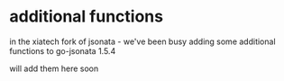 # additional functions

in the xiatech fork of jsonata - we've been busy
adding some additional functions to go-jsonata 1.5.4

will add them here soon